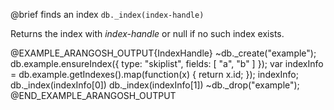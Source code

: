 

@brief finds an index
`db._index(index-handle)`

Returns the index with *index-handle* or null if no such index exists.

@EXAMPLE_ARANGOSH_OUTPUT{IndexHandle}
~db._create("example");
db.example.ensureIndex({ type: "skiplist", fields: [ "a", "b" ] });
var indexInfo = db.example.getIndexes().map(function(x) { return x.id; });
indexInfo;
db._index(indexInfo[0])
db._index(indexInfo[1])
~db._drop("example");
@END_EXAMPLE_ARANGOSH_OUTPUT

